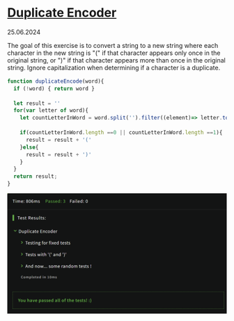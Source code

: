 # [Duplicate Encoder](https://www.codewars.com/kata/54b42f9314d9229fd6000d9c/train/javascript)
25.06.2024

The goal of this exercise is to convert a string to a new string where each character in the new string is "(" if that character appears only once in the original string, or ")" if that character appears more than once in the original string. Ignore capitalization when determining if a character is a duplicate.
```js
function duplicateEncode(word){
  if (!word) { return word }

  let result = ''
  for(var letter of word){
    let countLetterInWord = word.split('').filter((element)=> letter.toLowerCase() == element.toLowerCase())

    if(countLetterInWord.length ==0 || countLetterInWord.length ==1){
      result = result + '('
    }else{
      result = result + ')'
    }
  }
  return result;
}
```
![img.png](img.png)
